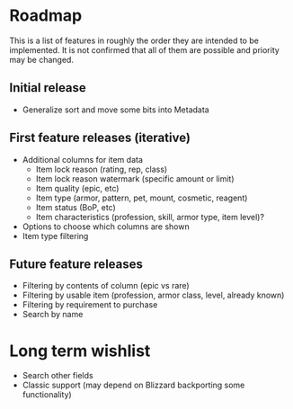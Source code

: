 # Roadmap

This is a list of features in roughly the order they are intended to be implemented.  It is not confirmed that all of them are possible and priority may be changed.

## Initial release

* Generalize sort and move some bits into Metadata

## First feature releases (iterative)

* Additional columns for item data
  * Item lock reason (rating, rep, class)
  * Item lock reason watermark (specific amount or limit)
  * Item quality (epic, etc)
  * Item type (armor, pattern, pet, mount, cosmetic, reagent)
  * Item status (BoP, etc)
  * Item characteristics (profession, skill, armor type, item level)?
* Options to choose which columns are shown
* Item type filtering

## Future feature releases

* Filtering by contents of column (epic vs rare)
* Filtering by usable item (profession, armor class, level, already known)
* Filtering by requirement to purchase
* Search by name

# Long term wishlist

* Search other fields
* Classic support (may depend on Blizzard backporting some functionality)
